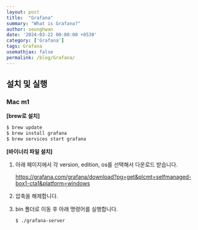 ```yaml
---
layout: post
title:  "Grafana"
summary: "What is Grafana?"
author: seunghwan
date: '2024-03-22 00:00:00 +0530'
category: ['Grafana']
tags: Grafana
usemathjax: false
permalink: /blog/Grafana/
---
```


## 설치 및 실행

### Mac m1

**[brew로 설치]**

```bash
$ brew update
$ brew install grafana
$ brew services start grafana
```

**[바이너리 파일 설치]**

1. 아래 페이지에서 각 version, edition, os를 선택해서 다운로드 받습니다.
    
    https://grafana.com/grafana/download?pg=get&plcmt=selfmanaged-box1-cta1&platform=windows
    
2. 압축을 해제합니다.
3. bin 폴더로 이동 후 아래 명령어를 실행합니다.
    
    ```bash
    $ ./grafana-server
    ```